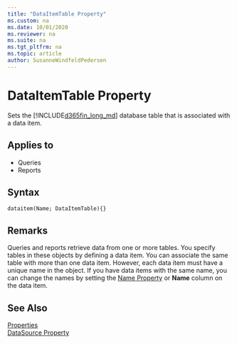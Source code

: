 ```yaml
---
title: "DataItemTable Property"
ms.custom: na
ms.date: 10/01/2020
ms.reviewer: na
ms.suite: na
ms.tgt_pltfrm: na
ms.topic: article
author: SusanneWindfeldPedersen
---
```


# DataItemTable Property

Sets the [!INCLUDE[d365fin_long_md](../includes/d365fin_long_md.md)] database table that is associated with a data item.  
  
## Applies to  
  
- Queries  
- Reports  

## Syntax

```AL
dataitem(Name; DataItemTable){}
```

## Remarks

Queries and reports retrieve data from one or more tables. You specify tables in these objects by defining a data item. You can associate the same table with more than one data item. However, each data item must have a unique name in the object. If you have data items with the same name, you can change the names by setting the [Name Property](devenv-name-property.md) or **Name** column on the data item.  

## See Also

[Properties](devenv-properties.md)  
[DataSource Property](devenv-datasource-property.md)  